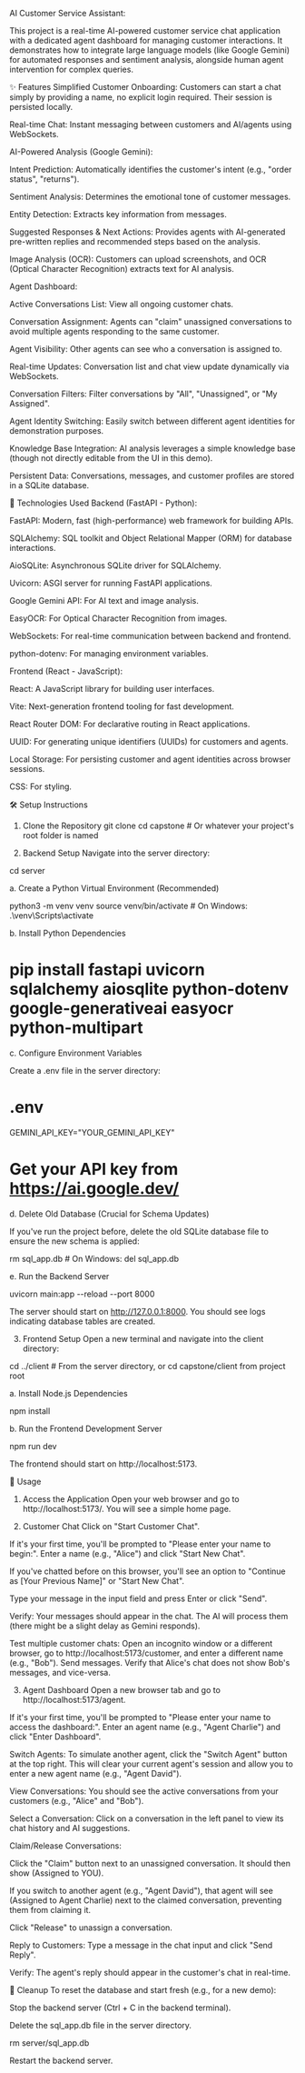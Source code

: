 AI Customer Service Assistant:


This project is a real-time AI-powered customer service chat application with a dedicated agent dashboard for managing customer interactions. It demonstrates how to integrate large language models (like Google Gemini) for automated responses and sentiment analysis, alongside human agent intervention for complex queries.

✨ Features
Simplified Customer Onboarding: Customers can start a chat simply by providing a name, no explicit login required. Their session is persisted locally.

Real-time Chat: Instant messaging between customers and AI/agents using WebSockets.

AI-Powered Analysis (Google Gemini):

Intent Prediction: Automatically identifies the customer's intent (e.g., "order status", "returns").

Sentiment Analysis: Determines the emotional tone of customer messages.

Entity Detection: Extracts key information from messages.

Suggested Responses & Next Actions: Provides agents with AI-generated pre-written replies and recommended steps based on the analysis.

Image Analysis (OCR): Customers can upload screenshots, and OCR (Optical Character Recognition) extracts text for AI analysis.

Agent Dashboard:

Active Conversations List: View all ongoing customer chats.

Conversation Assignment: Agents can "claim" unassigned conversations to avoid multiple agents responding to the same customer.

Agent Visibility: Other agents can see who a conversation is assigned to.

Real-time Updates: Conversation list and chat view update dynamically via WebSockets.

Conversation Filters: Filter conversations by "All", "Unassigned", or "My Assigned".

Agent Identity Switching: Easily switch between different agent identities for demonstration purposes.

Knowledge Base Integration: AI analysis leverages a simple knowledge base (though not directly editable from the UI in this demo).

Persistent Data: Conversations, messages, and customer profiles are stored in a SQLite database.

🚀 Technologies Used
Backend (FastAPI - Python):

FastAPI: Modern, fast (high-performance) web framework for building APIs.

SQLAlchemy: SQL toolkit and Object Relational Mapper (ORM) for database interactions.

AioSQLite: Asynchronous SQLite driver for SQLAlchemy.

Uvicorn: ASGI server for running FastAPI applications.

Google Gemini API: For AI text and image analysis.

EasyOCR: For Optical Character Recognition from images.

WebSockets: For real-time communication between backend and frontend.

python-dotenv: For managing environment variables.

Frontend (React - JavaScript):

React: A JavaScript library for building user interfaces.

Vite: Next-generation frontend tooling for fast development.

React Router DOM: For declarative routing in React applications.

UUID: For generating unique identifiers (UUIDs) for customers and agents.

Local Storage: For persisting customer and agent identities across browser sessions.

CSS: For styling.

🛠️ Setup Instructions
1. Clone the Repository
git clone <your-repository-url>
cd capstone # Or whatever your project's root folder is named

2. Backend Setup
Navigate into the server directory:

cd server

a. Create a Python Virtual Environment (Recommended)

python3 -m venv venv
source venv/bin/activate # On Windows: .\venv\Scripts\activate

b. Install Python Dependencies


# pip install fastapi uvicorn sqlalchemy aiosqlite python-dotenv google-generativeai easyocr python-multipart

c. Configure Environment Variables

Create a .env file in the server directory:

# .env
GEMINI_API_KEY="YOUR_GEMINI_API_KEY"
# Get your API key from https://ai.google.dev/

d. Delete Old Database (Crucial for Schema Updates)

If you've run the project before, delete the old SQLite database file to ensure the new schema is applied:

rm sql_app.db # On Windows: del sql_app.db

e. Run the Backend Server

uvicorn main:app --reload --port 8000

The server should start on http://127.0.0.1:8000. You should see logs indicating database tables are created.

3. Frontend Setup
Open a new terminal and navigate into the client directory:

cd ../client # From the server directory, or cd capstone/client from project root

a. Install Node.js Dependencies

npm install

b. Run the Frontend Development Server

npm run dev

The frontend should start on http://localhost:5173.

🚀 Usage
1. Access the Application
Open your web browser and go to http://localhost:5173/. You will see a simple home page.

2. Customer Chat
Click on "Start Customer Chat".

If it's your first time, you'll be prompted to "Please enter your name to begin:". Enter a name (e.g., "Alice") and click "Start New Chat".

If you've chatted before on this browser, you'll see an option to "Continue as [Your Previous Name]" or "Start New Chat".

Type your message in the input field and press Enter or click "Send".

Verify: Your messages should appear in the chat. The AI will process them (there might be a slight delay as Gemini responds).

Test multiple customer chats: Open an incognito window or a different browser, go to http://localhost:5173/customer, and enter a different name (e.g., "Bob"). Send messages. Verify that Alice's chat does not show Bob's messages, and vice-versa.

3. Agent Dashboard
Open a new browser tab and go to http://localhost:5173/agent.

If it's your first time, you'll be prompted to "Please enter your name to access the dashboard:". Enter an agent name (e.g., "Agent Charlie") and click "Enter Dashboard".

Switch Agents: To simulate another agent, click the "Switch Agent" button at the top right. This will clear your current agent's session and allow you to enter a new agent name (e.g., "Agent David").

View Conversations: You should see the active conversations from your customers (e.g., "Alice" and "Bob").

Select a Conversation: Click on a conversation in the left panel to view its chat history and AI suggestions.

Claim/Release Conversations:

Click the "Claim" button next to an unassigned conversation. It should then show (Assigned to YOU).

If you switch to another agent (e.g., "Agent David"), that agent will see (Assigned to Agent Charlie) next to the claimed conversation, preventing them from claiming it.

Click "Release" to unassign a conversation.

Reply to Customers: Type a message in the chat input and click "Send Reply".

Verify: The agent's reply should appear in the customer's chat in real-time.

🧹 Cleanup
To reset the database and start fresh (e.g., for a new demo):

Stop the backend server (Ctrl + C in the backend terminal).

Delete the sql_app.db file in the server directory.

rm server/sql_app.db

Restart the backend server.
